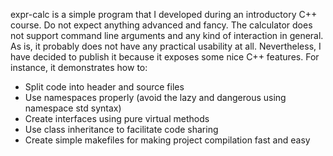 expr-calc is a simple program that I developed during an introductory C++ course. Do not expect anything advanced and fancy. The calculator does not support command line arguments and any kind of interaction in general. As is, it probably does not have any practical usability at all.
Nevertheless, I have decided to publish it because it exposes some nice C++ features. For instance, it demonstrates how to:

* Split code into header and source files
* Use namespaces properly (avoid the lazy and dangerous using namespace std syntax)
* Create interfaces using pure virtual methods
* Use class inheritance to facilitate code sharing
* Create simple makefiles for making project compilation fast and easy
